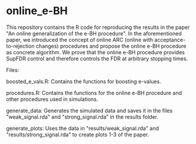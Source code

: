 # online_e-BH

This repository contains the R code for reproducing the results in the paper "An online generalization of the e-BH procedure". In the aforementioned paper, we introduced the concept of online ARC (online with acceptance-to-rejection changes) procedures and propose the online e-BH procedure as concrete algorithm. We prove that the online e-BH procedure provides SupFDR control and therefore controls the FDR at arbitrary stopping times.

Files:

boosted_e_vals.R:            Contains the functions for boosting e-values. 

procedures.R:                Contains the functions for the online e-BH procedure and other procedures used in simulations.

generate_data:               Generates the simulated data and saves it in the files "weak_signal.rda" and "strong_signal.rda" in the results folder.

generate_plots:              Uses the data in "results/weak_signal.rda" and "results/strong_signal.rda" to create plots 1-3 of the paper.
